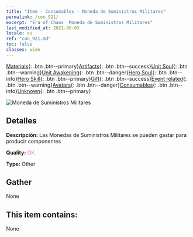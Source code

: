 ```yaml
---
title: "Item - Consumables - Moneda de Suministros Militares"
permalink: /con_921/
excerpt: "Era of Chaos  Moneda de Suministros Militares"
last_modified_at: 2021-06-03
locale: es
ref: "con_921.md"
toc: false
classes: wide
---
```

 [Materials](/ItemsES/){: .btn .btn--primary}[Artifacts](/ItemsES/Artifacts/){: .btn .btn--success}[Unit Soul](/ItemsES/UnitSoul/){: .btn .btn--warning}[Unit Awakening](/ItemsES/UnitAwakening/){: .btn .btn--danger}[Hero Soul](/ItemsES/HeroSoul/){: .btn .btn--info}[Hero Skill](/ItemsES/HeroSkill/){: .btn .btn--primary}[Gift](/ItemsES/Gift/){: .btn .btn--success}[Event related](/ItemsES/Events/){: .btn .btn--warning}[Avatars](/ItemsES/Avatars/){: .btn .btn--danger}[Consumables](/ItemsES/Consumables/){: .btn .btn--info}[Unknown](/ItemsES/Unknown/){: .btn .btn--primary}

 ![Moneda de Suministros Militares](/images/t/i_40009.png)

## Detalles
 **Descripción:** Las Monedas de Suministros Militares se pueden gastar para producir componentes

 **Quality:** <span style="color: #DA70D6">OK</span>

 **Type:** Other

## Gather

  None

## This item contains:

  None

